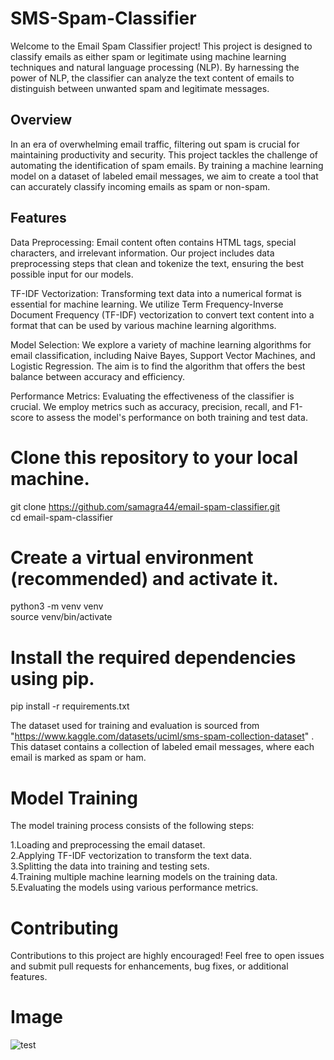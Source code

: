 # SMS-Spam-Classifier

Welcome to the Email Spam Classifier project! This project is designed to classify emails as either spam or legitimate using machine learning techniques and natural language processing (NLP). By harnessing the power of NLP, the classifier can analyze the text content of emails to distinguish between unwanted spam and legitimate messages.

## Overview
In an era of overwhelming email traffic, filtering out spam is crucial for maintaining productivity and security. This project tackles the challenge of automating the identification of spam emails. By training a machine learning model on a dataset of labeled email messages, we aim to create a tool that can accurately classify incoming emails as spam or non-spam.

## Features
Data Preprocessing: Email content often contains HTML tags, special characters, and irrelevant information. Our project includes data preprocessing steps that clean and tokenize the text, ensuring the best possible input for our models.

TF-IDF Vectorization: Transforming text data into a numerical format is essential for machine learning. We utilize Term Frequency-Inverse Document Frequency (TF-IDF) vectorization to convert text content into a format that can be used by various machine learning algorithms.

Model Selection: We explore a variety of machine learning algorithms for email classification, including Naive Bayes, Support Vector Machines, and Logistic Regression. The aim is to find the algorithm that offers the best balance between accuracy and efficiency.

Performance Metrics: Evaluating the effectiveness of the classifier is crucial. We employ metrics such as accuracy, precision, recall, and F1-score to assess the model's performance on both training and test data.

# Clone this repository to your local machine.
git clone https://github.com/samagra44/email-spam-classifier.git  
cd email-spam-classifier

# Create a virtual environment (recommended) and activate it.
python3 -m venv venv  
source venv/bin/activate

# Install the required dependencies using pip.
pip install -r requirements.txt  

The dataset used for training and evaluation is sourced from "https://www.kaggle.com/datasets/uciml/sms-spam-collection-dataset" . This dataset contains a collection of labeled email messages, where each email is marked as spam or ham.

# Model Training
The model training process consists of the following steps:

1.Loading and preprocessing the email dataset.  
2.Applying TF-IDF vectorization to transform the text data.  
3.Splitting the data into training and testing sets.   
4.Training multiple machine learning models on the training data.   
5.Evaluating the models using various performance metrics.   

# Contributing
Contributions to this project are highly encouraged! Feel free to open issues and submit pull requests for enhancements, bug fixes, or additional features.

# Image

![test](https://github.com/samagra44/SMS-Spam-Classifier/assets/77968722/cfd0eb8e-3ef9-4dc4-9dc8-a8efdd60b15f)



